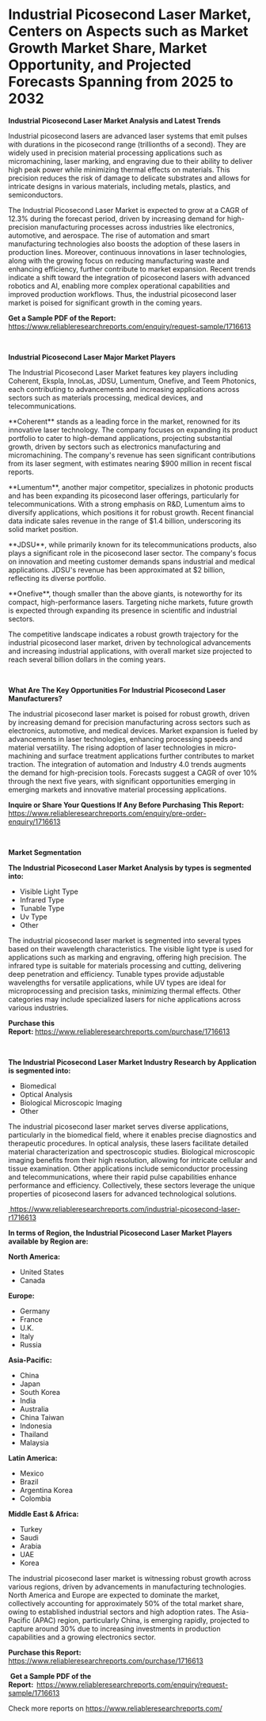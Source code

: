 <p><h1>Industrial Picosecond Laser Market, Centers on Aspects such as Market Growth Market Share, Market Opportunity, and Projected Forecasts Spanning from 2025 to 2032</h1></p><p><strong>Industrial Picosecond Laser Market Analysis and Latest Trends</strong></p>
<p><p>Industrial picosecond lasers are advanced laser systems that emit pulses with durations in the picosecond range (trillionths of a second). They are widely used in precision material processing applications such as micromachining, laser marking, and engraving due to their ability to deliver high peak power while minimizing thermal effects on materials. This precision reduces the risk of damage to delicate substrates and allows for intricate designs in various materials, including metals, plastics, and semiconductors.</p><p>The Industrial Picosecond Laser Market is expected to grow at a CAGR of 12.3% during the forecast period, driven by increasing demand for high-precision manufacturing processes across industries like electronics, automotive, and aerospace. The rise of automation and smart manufacturing technologies also boosts the adoption of these lasers in production lines. Moreover, continuous innovations in laser technologies, along with the growing focus on reducing manufacturing waste and enhancing efficiency, further contribute to market expansion. Recent trends indicate a shift toward the integration of picosecond lasers with advanced robotics and AI, enabling more complex operational capabilities and improved production workflows. Thus, the industrial picosecond laser market is poised for significant growth in the coming years.</p></p>
<p><strong>Get a Sample PDF of the Report:&nbsp;</strong> <a href="https://www.reliableresearchreports.com/enquiry/request-sample/1716613?utm_campaign=3576&utm_medium=2&utm_source=Github&utm_content=ia&utm_term=25032025&utm_id=industrial-picosecond-laser">https://www.reliableresearchreports.com/enquiry/request-sample/1716613</a></p>
<p>&nbsp;</p>
<p><strong>Industrial Picosecond Laser Major Market Players</strong></p>
<p><p>The Industrial Picosecond Laser Market features key players including Coherent, Ekspla, InnoLas, JDSU, Lumentum, Onefive, and Teem Photonics, each contributing to advancements and increasing applications across sectors such as materials processing, medical devices, and telecommunications.</p><p>**Coherent** stands as a leading force in the market, renowned for its innovative laser technology. The company focuses on expanding its product portfolio to cater to high-demand applications, projecting substantial growth, driven by sectors such as electronics manufacturing and micromachining. The company's revenue has seen significant contributions from its laser segment, with estimates nearing $900 million in recent fiscal reports.</p><p>**Lumentum**, another major competitor, specializes in photonic products and has been expanding its picosecond laser offerings, particularly for telecommunications. With a strong emphasis on R&D, Lumentum aims to diversify applications, which positions it for robust growth. Recent financial data indicate sales revenue in the range of $1.4 billion, underscoring its solid market position.</p><p>**JDSU**, while primarily known for its telecommunications products, also plays a significant role in the picosecond laser sector. The company's focus on innovation and meeting customer demands spans industrial and medical applications. JDSU's revenue has been approximated at $2 billion, reflecting its diverse portfolio.</p><p>**Onefive**, though smaller than the above giants, is noteworthy for its compact, high-performance lasers. Targeting niche markets, future growth is expected through expanding its presence in scientific and industrial sectors.</p><p>The competitive landscape indicates a robust growth trajectory for the industrial picosecond laser market, driven by technological advancements and increasing industrial applications, with overall market size projected to reach several billion dollars in the coming years.</p></p>
<p>&nbsp;</p>
<p><strong>What Are The Key Opportunities For Industrial Picosecond Laser Manufacturers?</strong></p>
<p><p>The industrial picosecond laser market is poised for robust growth, driven by increasing demand for precision manufacturing across sectors such as electronics, automotive, and medical devices. Market expansion is fueled by advancements in laser technologies, enhancing processing speeds and material versatility. The rising adoption of laser technologies in micro-machining and surface treatment applications further contributes to market traction. The integration of automation and Industry 4.0 trends augments the demand for high-precision tools. Forecasts suggest a CAGR of over 10% through the next five years, with significant opportunities emerging in emerging markets and innovative material processing applications.</p></p>
<p><strong>Inquire or Share Your Questions If Any Before Purchasing This Report:</strong> <a href="https://www.reliableresearchreports.com/enquiry/pre-order-enquiry/1716613?utm_campaign=3576&utm_medium=2&utm_source=Github&utm_content=ia&utm_term=25032025&utm_id=industrial-picosecond-laser">https://www.reliableresearchreports.com/enquiry/pre-order-enquiry/1716613</a></p>
<p>&nbsp;</p>
<p><strong>Market Segmentation</strong></p>
<p><strong>The Industrial Picosecond Laser Market Analysis by types is segmented into:</strong></p>
<p><ul><li>Visible Light Type</li><li>Infrared Type</li><li>Tunable Type</li><li>Uv Type</li><li>Other</li></ul></p>
<p><p>The industrial picosecond laser market is segmented into several types based on their wavelength characteristics. The visible light type is used for applications such as marking and engraving, offering high precision. The infrared type is suitable for materials processing and cutting, delivering deep penetration and efficiency. Tunable types provide adjustable wavelengths for versatile applications, while UV types are ideal for microprocessing and precision tasks, minimizing thermal effects. Other categories may include specialized lasers for niche applications across various industries.</p></p>
<p><strong>Purchase this Report:&nbsp;</strong><a href="https://www.reliableresearchreports.com/purchase/1716613?utm_campaign=3576&utm_medium=2&utm_source=Github&utm_content=ia&utm_term=25032025&utm_id=industrial-picosecond-laser">https://www.reliableresearchreports.com/purchase/1716613</a></p>
<p>&nbsp;</p>
<p><strong>The Industrial Picosecond Laser Market Industry Research by Application is segmented into:</strong></p>
<p><ul><li>Biomedical</li><li>Optical Analysis</li><li>Biological Microscopic Imaging</li><li>Other</li></ul></p>
<p><p>The industrial picosecond laser market serves diverse applications, particularly in the biomedical field, where it enables precise diagnostics and therapeutic procedures. In optical analysis, these lasers facilitate detailed material characterization and spectroscopic studies. Biological microscopic imaging benefits from their high resolution, allowing for intricate cellular and tissue examination. Other applications include semiconductor processing and telecommunications, where their rapid pulse capabilities enhance performance and efficiency. Collectively, these sectors leverage the unique properties of picosecond lasers for advanced technological solutions.</p></p>
<p><a href="https://www.reliableresearchreports.com/industrial-picosecond-laser-r1716613?utm_campaign=3576&utm_medium=2&utm_source=Github&utm_content=ia&utm_term=25032025&utm_id=industrial-picosecond-laser">&nbsp;https://www.reliableresearchreports.com/industrial-picosecond-laser-r1716613</a></p>
<p><strong>In terms of Region, the Industrial Picosecond Laser Market Players available by Region are:</strong></p>
<p>
    <p> <strong> North America: </strong>
        <ul>
            <li>United States</li>
            <li>Canada</li>
        </ul>
        </p> 
    <p> <strong> Europe: </strong>
        <ul>
            <li>Germany</li>
            <li>France</li>
            <li>U.K.</li>
            <li>Italy</li>
            <li>Russia</li>
        </ul>
        </p> 
    <p> <strong> Asia-Pacific: </strong>
        <ul>
            <li>China</li>
            <li>Japan</li>
            <li>South Korea</li>
            <li>India</li>
            <li>Australia</li>
            <li>China Taiwan</li>
            <li>Indonesia</li>
            <li>Thailand</li>
            <li>Malaysia</li>
        </ul>
        </p> 
    <p> <strong> Latin America: </strong>
        <ul>
            <li>Mexico</li>
            <li>Brazil</li>
            <li>Argentina Korea</li>
            <li>Colombia</li>
        </ul>
        </p> 
    <p> <strong> Middle East & Africa: </strong>
        <ul>
            <li>Turkey</li>
            <li>Saudi</li>
            <li>Arabia</li>
            <li>UAE</li>
            <li>Korea</li>
        </ul>
    </p>
    </p>
<p><p>The industrial picosecond laser market is witnessing robust growth across various regions, driven by advancements in manufacturing technologies. North America and Europe are expected to dominate the market, collectively accounting for approximately 50% of the total market share, owing to established industrial sectors and high adoption rates. The Asia-Pacific (APAC) region, particularly China, is emerging rapidly, projected to capture around 30% due to increasing investments in production capabilities and a growing electronics sector.</p></p>
<p><strong>Purchase this Report: </strong><a href="https://www.reliableresearchreports.com/purchase/1716613?utm_campaign=3576&utm_medium=2&utm_source=Github&utm_content=ia&utm_term=25032025&utm_id=industrial-picosecond-laser">https://www.reliableresearchreports.com/purchase/1716613</a></p>
<p>&nbsp;<strong>Get a Sample PDF of the Report:&nbsp;&nbsp;</strong><a href="https://www.reliableresearchreports.com/enquiry/request-sample/1716613?utm_campaign=3576&utm_medium=2&utm_source=Github&utm_content=ia&utm_term=25032025&utm_id=industrial-picosecond-laser">https://www.reliableresearchreports.com/enquiry/request-sample/1716613</a></p>
<p><strong></strong></p>
<p>Check more reports on <a href="https://www.reliableresearchreports.com/?utm_campaign=3576&utm_medium=2&utm_source=Github&utm_content=ia&utm_term=25032025&utm_id=industrial-picosecond-laser">https://www.reliableresearchreports.com/</a></p>